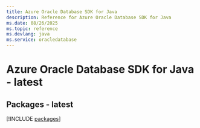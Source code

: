 ```yaml
---
title: Azure Oracle Database SDK for Java
description: Reference for Azure Oracle Database SDK for Java
ms.date: 08/26/2025
ms.topic: reference
ms.devlang: java
ms.service: oracledatabase
---
```

# Azure Oracle Database SDK for Java - latest
## Packages - latest
[!INCLUDE [packages](oracle-database-index.md)]